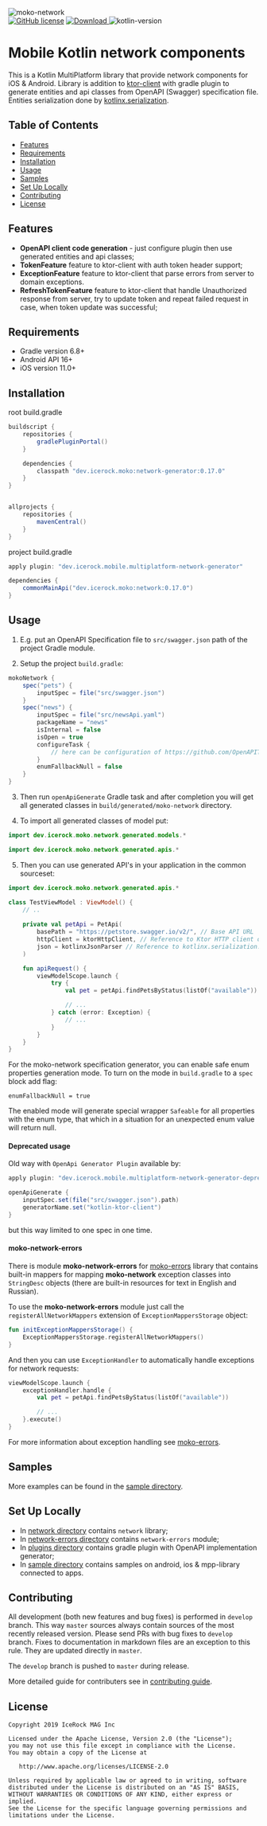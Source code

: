 ![moko-network](img/logo.png)  
[![GitHub license](https://img.shields.io/badge/license-Apache%20License%202.0-blue.svg?style=flat)](http://www.apache.org/licenses/LICENSE-2.0) [![Download](https://img.shields.io/maven-central/v/dev.icerock.moko/network) ](https://repo1.maven.org/maven2/dev/icerock/moko/network) ![kotlin-version](https://kotlin-version.aws.icerock.dev/kotlin-version?group=dev.icerock.moko&name=network)
# Mobile Kotlin network components
This is a Kotlin MultiPlatform library that provide network components for iOS & Android. Library is
 addition to [ktor-client](https://github.com/ktorio/ktor) with gradle plugin to generate entities
 and api classes from OpenAPI (Swagger) specification file. Entities serialization done by
 [kotlinx.serialization](https://github.com/Kotlin/kotlinx.serialization).

## Table of Contents
- [Features](#features)
- [Requirements](#requirements)
- [Installation](#installation)
- [Usage](#usage)
- [Samples](#samples)
- [Set Up Locally](#set-up-locally)
- [Contributing](#contributing)
- [License](#license)

## Features
- **OpenAPI client code generation** - just configure plugin then use generated entities and api classes;
- **TokenFeature** feature to ktor-client with auth token header support;
- **ExceptionFeature** feature to ktor-client that parse errors from server to domain exceptions.
- **RefreshTokenFeature** feature to ktor-client that handle Unauthorized response from server, try to update token and repeat failed request in case, when token update was successful;

## Requirements
- Gradle version 6.8+
- Android API 16+
- iOS version 11.0+

## Installation
root build.gradle  
```groovy
buildscript {
    repositories {
        gradlePluginPortal()
    }

    dependencies {
        classpath "dev.icerock.moko:network-generator:0.17.0"
    }
}


allprojects {
    repositories {
        mavenCentral()
    }
}
```

project build.gradle
```groovy
apply plugin: "dev.icerock.mobile.multiplatform-network-generator"

dependencies {
    commonMainApi("dev.icerock.moko:network:0.17.0")
}
```

## Usage

1. E.g. put an OpenAPI Specification file to `src/swagger.json` path of the project Gradle module.

2. Setup the project `build.gradle`:

```groovy
mokoNetwork {
    spec("pets") {
        inputSpec = file("src/swagger.json")
    }
    spec("news") {
        inputSpec = file("src/newsApi.yaml")
        packageName = "news"
        isInternal = false
        isOpen = true
        configureTask {
            // here can be configuration of https://github.com/OpenAPITools/openapi-generator GenerateTask
        }
        enumFallbackNull = false
    }
}
```

3. Then run `openApiGenerate` Gradle task and after completion you will get all generated classes in
`build/generated/moko-network` directory.

4. To import all generated classes of model put:

```kotlin
import dev.icerock.moko.network.generated.models.*
``` 

```kotlin
import dev.icerock.moko.network.generated.apis.*
```

5. Then you can use generated API's in your application in the common sourceset:

```kotlin
import dev.icerock.moko.network.generated.apis.*

class TestViewModel : ViewModel() {
    // ..
    
    private val petApi = PetApi(
        basePath = "https://petstore.swagger.io/v2/", // Base API URL
        httpClient = ktorHttpClient, // Reference to Ktor HTTP client object
        json = kotlinxJsonParser // Reference to kotlinx.serialization.json parser object
    )

    fun apiRequest() {
        viewModelScope.launch {
            try {
                val pet = petApi.findPetsByStatus(listOf("available"))

                // ...
            } catch (error: Exception) {
                // ...
            }
        }
    }
}
```

For the moko-network specification generator, you can enable safe enum properties generation mode.
To turn on the mode in `build.gradle` to a `spec` block add flag:

```
enumFallbackNull = true
```

The enabled mode will generate special wrapper `Safeable` for all properties with the enum type,
that which in a situation for an unexpected enum value will return null.


#### Deprecated usage
Old way with `OpenApi Generator Plugin` available by:
```groovy
apply plugin: "dev.icerock.mobile.multiplatform-network-generator-deprecated"

openApiGenerate {
    inputSpec.set(file("src/swagger.json").path)
    generatorName.set("kotlin-ktor-client")
}
```
but this way limited to one spec in one time.

#### moko-network-errors

There is module **moko-network-errors** for [moko-errors](https://github.com/icerockdev/moko-errors)
library that contains built-in mappers for mapping **moko-network** exception classes into 
`StringDesc` objects (there are built-in resources for text in English and Russian).

To use the **moko-network-errors** module just call the `registerAllNetworkMappers` extension of 
`ExceptionMappersStorage` object:

```kotlin
fun initExceptionMappersStorage() {
    ExceptionMappersStorage.registerAllNetworkMappers()
}
```

And then you can use `ExceptionHandler` to automatically handle exceptions for network requests: 

```kotlin
viewModelScope.launch {
    exceptionHandler.handle {
        val pet = petApi.findPetsByStatus(listOf("available"))

        // ...
    }.execute()
}
```

For more information about exception handling see [moko-errors](https://github.com/icerockdev/moko-errors).

## Samples
More examples can be found in the [sample directory](sample).

## Set Up Locally 
- In [network directory](network) contains `network` library;
- In [network-errors directory](network-errors) contains `network-errors` module;
- In [plugins directory](plugins) contains gradle plugin with OpenAPI implementation generator;
- In [sample directory](sample) contains samples on android, ios & mpp-library connected to apps.

## Contributing
All development (both new features and bug fixes) is performed in `develop` branch. This way `master` sources always contain sources of the most recently released version. Please send PRs with bug fixes to `develop` branch. Fixes to documentation in markdown files are an exception to this rule. They are updated directly in `master`.

The `develop` branch is pushed to `master` during release.

More detailed guide for contributers see in [contributing guide](CONTRIBUTING.md).

## License
        
    Copyright 2019 IceRock MAG Inc
    
    Licensed under the Apache License, Version 2.0 (the "License");
    you may not use this file except in compliance with the License.
    You may obtain a copy of the License at
    
       http://www.apache.org/licenses/LICENSE-2.0
    
    Unless required by applicable law or agreed to in writing, software
    distributed under the License is distributed on an "AS IS" BASIS,
    WITHOUT WARRANTIES OR CONDITIONS OF ANY KIND, either express or implied.
    See the License for the specific language governing permissions and
    limitations under the License.
